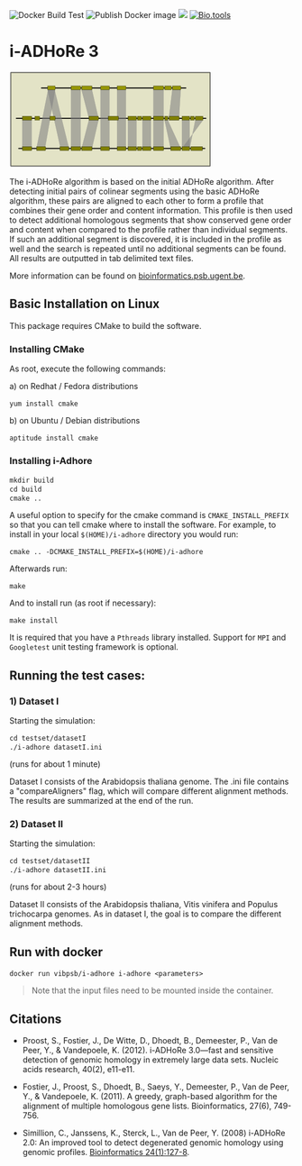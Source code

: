 ![Docker Build Test](https://github.com/VIB-PSB/i-ADHoRe/workflows/Docker%20Build%20Test/badge.svg)  ![Publish Docker image](https://github.com/VIB-PSB/i-ADHoRe/workflows/Publish%20Docker%20image/badge.svg) [![](https://images.microbadger.com/badges/version/vibpsb/i-adhore.svg)](https://microbadger.com/images/vibpsb/i-adhore "Get your own version badge on microbadger.com") [![Bio.tools](https://img.shields.io/badge/Bio.tools-i--adhore-orange.svg)](https://bio.tools/i-adhore)

# i-ADHoRe 3

![](iadhore.png)

The i-ADHoRe algorithm is based on the initial ADHoRe algorithm. After detecting initial pairs of colinear segments using the basic ADHoRe algorithm, these pairs are aligned to each other to form a profile that combines their gene order and content information. This profile is then used to detect additional homologous segments that show conserved gene order and content when compared to the profile rather than individual segments. If such an additional segment is discovered, it is included in the profile as well and the search is repeated until no additional segments can be found. All results are outputted in tab delimited text files.

More information can be found on [bioinformatics.psb.ugent.be](http://bioinformatics.psb.ugent.be/software/details/i--ADHoRe).

## Basic Installation on Linux

This package requires CMake to build the software.  

### Installing CMake

As root, execute the following commands:

a) on Redhat / Fedora distributions

```
yum install cmake
```

b) on Ubuntu / Debian distributions

```
aptitude install cmake
```

### Installing i-Adhore

```
mkdir build
cd build
cmake ..
```
A useful option to specify for the cmake command is `CMAKE_INSTALL_PREFIX` so that
you can tell cmake where to install the software. For example, to install in
your local `$(HOME)/i-adhore` directory you would run:

```
cmake .. -DCMAKE_INSTALL_PREFIX=$(HOME)/i-adhore
```

Afterwards run:

```
make
```

And to install run (as root if necessary):

```
make install
```

It is required that you have a `Pthreads` library installed.  Support for `MPI`
and `Googletest` unit testing framework is optional.

## Running the test cases:

### 1) Dataset I

Starting the simulation:

```
cd testset/datasetI
./i-adhore datasetI.ini
```

(runs for about 1 minute)

Dataset I consists of the Arabidopsis thaliana genome.  The .ini file contains a "compareAligners" flag, which will compare different alignment methods.  The results are summarized at the end of the run.

### 2) Dataset II

Starting the simulation:

```
cd testset/datasetII
./i-adhore datasetII.ini
```

(runs for about 2-3 hours)

Dataset II consists of the Arabidopsis thaliana, Vitis vinifera and Populus trichocarpa genomes.  As in dataset I, the goal is to compare the different alignment methods.


## Run with docker

```
docker run vibpsb/i-adhore i-adhore <parameters>
```

> Note that the input files need to be mounted inside the container.

## Citations

- Proost, S., Fostier, J., De Witte, D., Dhoedt, B., Demeester, P., Van de Peer, Y., & Vandepoele, K. (2012). i-ADHoRe 3.0—fast and sensitive detection of genomic homology in extremely large data sets. Nucleic acids research, 40(2), e11-e11.

- Fostier, J., Proost, S., Dhoedt, B., Saeys, Y., Demeester, P., Van de Peer, Y., & Vandepoele, K. (2011). A greedy, graph-based algorithm for the alignment of multiple homologous gene lists. Bioinformatics, 27(6), 749-756.

- Simillion, C., Janssens, K., Sterck, L., Van de Peer, Y. (2008) i-ADHoRe 2.0: An improved tool to detect degenerated genomic homology using genomic profiles. [Bioinformatics 24(1):127-8](http://dx.doi.org/doi:10.1093/bioinformatics/btm449).
